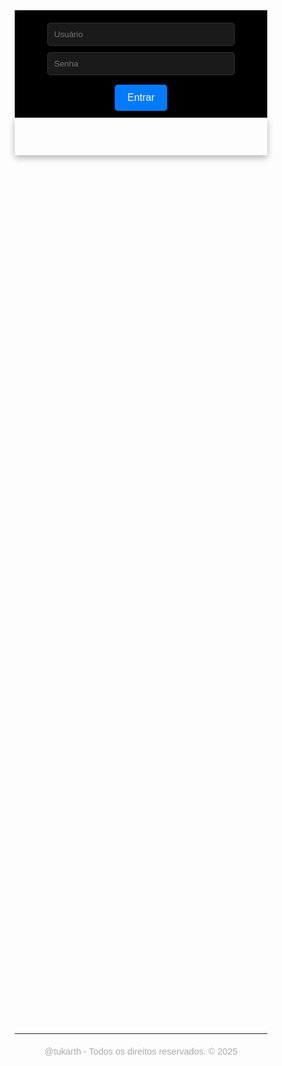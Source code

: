 
<html lang="pt-BR">
<head>
  <meta charset="UTF-8" />
  <meta name="viewport" content="width=device-width, initial-scale=1.0" />
  <title>Site com Fundo Preto</title>
  <link href="https://fonts.googleapis.com/css2?family=Poppins:wght@300;500;700&display=swap" rel="stylesheet">
  <style>
    * {
      margin: 0;
      padding: 0;
      box-sizing: border-box;
      font-family: 'Poppins', sans-serif;
    }

    body {
      background-color: #000;
      color: #fff;
      line-height: 1.6;
      overflow-x: hidden;
    }

    /* Estilizando o header explicitamente adicionado */
    header {
      padding: 30px;
      text-align: center;
      background-color: rgba(255, 255, 255, 0.05);
      box-shadow: 0 4px 10px rgba(0, 0, 0, 0.3);
    }

    header h1 {
      font-size: 2.5rem;
      animation: slideIn 1s ease-out;
    }

    section {
      max-width: 900px;
      margin: 40px auto;
      padding: 20px;
      background-color: rgba(255, 255, 255, 0.05);
      border-radius: 15px;
      backdrop-filter: blur(10px); /* Note: backdrop-filter might not be supported in all browsers */
      animation: fadeIn 2s ease-in;
    }

    section h2 {
      font-size: 1.8rem;
      margin-bottom: 10px;
    }

    section p {
      font-size: 1rem;
      margin-bottom: 20px;
    }

    .buttons {
      display: flex;
      flex-direction: column;
      gap: 15px;
      margin-top: 20px;
    }

    .buttons a {
      text-decoration: none;
      color: #fff;
      background: #1abc9c;
      padding: 10px 15px;
      font-size: 13px;
      text-align: center;
      border-radius: 10px;
      transition: background 0.3s ease;
    }

    .buttons a:hover {
      background: #16a085;
    }

    footer {
      text-align: center;
      margin-top: 50px;
      padding: 20px;
      font-size: 0.9rem;
      color: #aaa;
      border-top: 1px solid #222; /* Added a subtle top border to the footer */
    }

    @keyframes slideIn {
      from { transform: translateY(-100px); opacity: 0; }
      to { transform: translateY(0); opacity: 1; }
    }

    @keyframes fadeIn {
      from { opacity: 0; }
      to { opacity: 1; }
    }

    /* Estilos da galeria */
    .slideshow { /* Changed from .carousel to .slideshow to match HTML */
      position: relative; /* Added for potential button positioning if needed */
      max-width: 600px; /* Constrain slideshow width */
      margin: auto; /* Center slideshow */
    }

    .slideshow img.slide { /* Targeting .slide class within .slideshow */
      width: 100%;
      height: auto;
      border-radius: 10px;
      display: none; /* Initially hide all slides */
    }
    
    .slideshow img.slide.active { /* Class to show the active slide */
        display: block;
    }

    /* Carousel buttons - if you want to add prev/next buttons later */
    /*
    .carousel button {
      margin: 10px 5px;
      padding: 10px 20px;
      font-size: 14px;
      border: none;
      border-radius: 8px;
      background-color: #1abc9c;
      color: #fff;
      cursor: pointer;
      transition: background 0.3s ease;
    }

    .carousel button:hover {
      background-color: #16a085;
    }
    */
  </style>
</head>
<body>

  <div style="background-color: black; padding: 10px; text-align: center; border-bottom: 1px solid #222;">
    <form action="firebase-config.js" method="post" style="text-align: center;">
        <input type="text" placeholder="Usuário" name="username" required style="display: block; margin: 10px auto; padding: 10px; border-radius: 5px; border: 1px solid #333; background-color: #1a1a1a; color: #fff; width: 80%; max-width: 300px;">
        <input type="password" placeholder="Senha" name="password" required style="display: block; margin: 10px auto; padding: 10px; border-radius: 5px; border: 1px solid #333; background-color: #1a1a1a; color: #fff; width: 80%; max-width: 300px;">
        <button type="submit" style="background: #007BFF; color: white; border: none; padding: 12px 20px; cursor: pointer; border-radius: 5px; font-size: 16px; margin-top: 5px;">Entrar</button>     
    </form>
  </div>

  <header>

  </header>

  <main>
    <section>
      <h2>Projetos em Destaque</h2>
      <p>
         Este site apresenta projetos acadêmicos de forma simples, visual e organizada. A ideia é compartilhar soluções criativas e inspirar novas ideias.
      </p>
      <p>
        📁 Para acessar os projetos, envie uma solicitação pelo Google Drive ou entre em contato: <a href="mailto:arthur.oliveira99@cs.brazcubas.edu.br" style="color: #1abc9c; text-decoration: none;">arthur.oliveira99@cs.brazcubas.edu.br</a>
      </p>
      
      <div class="buttons">
        <a href="https://drive.google.com/drive/folders/1bJ27rtxhDxfna8sEtnO4MQNsp3kygkso?usp=sharing" target="_blank" rel="noopener noreferrer">🔗 Acesso Projetos</a>
        <a href="SECURITY.md">Security Policy</a>
      </div>
    </section>

    <section id="galeria" style="text-align:center; margin-top:50px;">
      <h2>Galeria</h2>
      <div class="slideshow">
        <!-- As imagens locais "Imagem do WhatsApp..." precisam estar acessíveis no mesmo diretório ou ter seus caminhos atualizados. -->
        <img src="Imagem do WhatsApp de 2024-11-24 à(s) 16.34.45_4f67957e.jpg" alt="Foto 1" class="slide">
        <img src="Imagem do WhatsApp de 2024-11-24 à(s) 16.34.49_450e3f18.jpg" alt="Foto 2" class="slide">
        <img src="Imagem do WhatsApp de 2025-04-16 à(s) 17.30.28_e93abc65.jpg" alt="Foto 3" class="slide">
        <img src="Imagem do WhatsApp de 2025-05-03 à(s) 11.24.30_9c988ad7.jpg" alt="Foto 4" class="slide">
      </div>
  
      <script>
          let slides = document.querySelectorAll(".slideshow .slide"); // More specific selector
          let currentIndex = 0; // Changed 'index' to 'currentIndex' for clarity

          function showSlide(idx) { // Added idx parameter
              slides.forEach((slide, i) => {
                  // Using a class to control visibility is often better than direct style manipulation
                  if (i === idx) {
                      slide.classList.add('active');
                  } else {
                      slide.classList.remove('active');
                  }
              });
          }

          // Removed mudarSlide function as autoSlide handles next
          // If manual controls (prev/next buttons) were added, mudarSlide would be useful.

          function autoSlide() {
              currentIndex = (currentIndex + 1) % slides.length;
              showSlide(currentIndex);
          }

          if (slides.length > 0) { // Only run if slides exist
            showSlide(currentIndex); // Exibe a primeira imagem
            setInterval(autoSlide, 3000); // Troca automática a cada 3 segundos
          }
      </script>
    </section>
  </main>

  <footer>
   @tukarth - Todos os direitos reservados. &copy; 2025
  </footer>

  <!-- O script redundante que estava aqui foi removido -->
</body>
</html>

    
